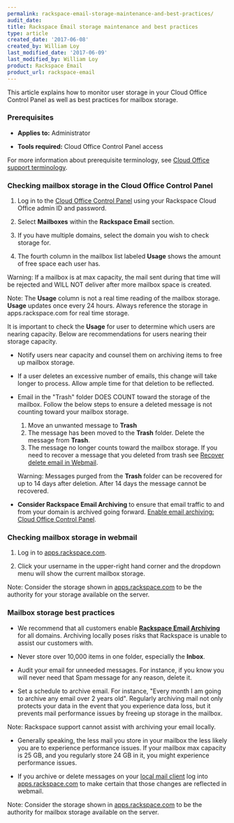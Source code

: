 ```yaml
---
permalink: rackspace-email-storage-maintenance-and-best-practices/
audit_date:
title: Rackspace Email storage maintenance and best practices
type: article
created_date: '2017-06-08'
created_by: William Loy
last_modified_date: '2017-06-09'
last_modified_by: William Loy
product: Rackspace Email
product_url: rackspace-email
---
```


This article explains how to monitor user storage in your Cloud Office Control Panel as well as best practices for mailbox storage.

### Prerequisites

- **Applies to:** Administrator

- **Tools required:**  Cloud Office Control Panel access

For more information about prerequisite terminology, see [Cloud Office support terminology](/how-to/cloud-office-support-terminology).



### Checking mailbox storage in the Cloud Office Control Panel

1.	Log in to the [Cloud Office Control Panel](https://cp.rackspace.com/Login.aspx?ReturnUrl=%2f "Cloud Office Control Panel") using your Rackspace Cloud Office admin ID and password.

2.	Select **Mailboxes** within the **Rackspace Email** section.

    <!--add screen shot file RSEstorageCPSC1.png-->

3.	If you have multiple domains, select the domain you wish to check storage for.

4. The fourth column in the mailbox list labeled **Usage** shows the amount of free space each user has.

Warning: If a mailbox is at max capacity, the mail sent during that time will be rejected and WILL NOT deliver after more mailbox space is created.

Note: The **Usage** column is not a real time reading of the mailbox storage. **Usage** updates once every 24 hours. Always reference the storage in apps.rackspace.com for real time storage.



It is important to check  the **Usage** for user to determine which users are nearing capacity. Below are recommendations for users nearing their storage capacity.

- Notify users near capacity and counsel them on archiving items to free up mailbox storage.

- If a user deletes an excessive number of emails, this change will take longer to process. Allow ample time for that deletion to be reflected.

- Email in the "Trash" folder DOES COUNT toward the storage of the mailbox. Follow the below steps to ensure a deleted message is not counting toward your mailbox storage.

     1. Move an unwanted message to **Trash**
     2. The message has been moved to the **Trash** folder. Delete the message from **Trash**.   
     3. The message no longer counts toward the mailbox storage. If you need to recover a message that you deleted from trash see [Recover delete email in Webmail](/how-to/recover-deleted-email-in-webmail/).

     Warning: Messages purged from the **Trash** folder can be recovered for up to 14 days after deletion. After 14 days the message cannot be recovered.

- **Consider Rackspace Email Archiving** to ensure that email traffic to and from your domain is archived going forward. [Enable email archiving: Cloud Office Control Panel](/how-to/enable-email-archiving-cloud-office-control-panel/).


### Checking mailbox storage in webmail

1. Log in to [apps.rackspace.com](https://apps.rackspace.com/index.php).

2. Click your username in the upper-right hand corner and the dropdown menu will show the current mailbox storage.

<!--add screen shot file RSEstorageWebmailSC1.png-->

Note: Consider the storage shown in [apps.rackspace.com](https://apps.rackspace.com/index.php) to be the authority for your storage available on the server.


### Mailbox storage best practices

- We recommend that all customers enable [**Rackspace Email Archiving**](/how-to/enable-email-archiving-cloud-office-control-panel/) for all domains.  Archiving locally poses risks that Rackspace is unable to assist our customers with.  

- Never store over 10,000 items in one folder, especially the **Inbox**.

- Audit your email for unneeded messages. For instance, if you know you will never need that Spam message for any reason, delete it.

- Set a schedule to archive email. For instance, "Every month I am going to archive any email over 2 years old". Regularly archiving mail not only protects your data in the event that you experience data loss, but it prevents mail performance issues by freeing up storage in the mailbox.

Note: Rackspace support cannot assist with archiving  your email locally.

- Generally speaking, the less mail you store in your mailbox the less likely you are to experience performance issues. If your mailbox max capacity is 25 GB, and you regularly store 24 GB in it, you might experience performance issues.

- If you archive or delete messages on your [local mail client](/how-to/cloud-office-support-terminology/#cloud-office-terminology) log into [apps.rackspace.com](https://apps.rackspace.com/index.php) to make certain that those changes are reflected in webmail.

Note: Consider the storage shown in [apps.rackspace.com](https://apps.rackspace.com/index.php) to be the authority for mailbox storage available on the server.
